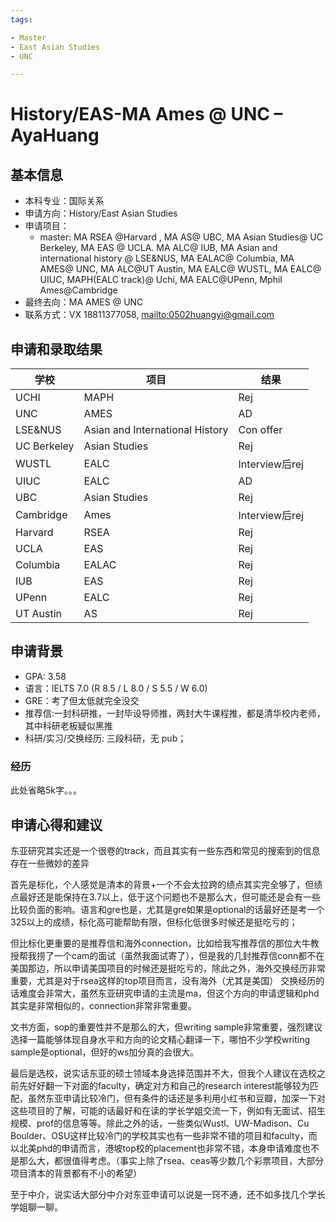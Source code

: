 ```yaml
---
tags: 

- Master 
- East Asian Studies 
- UNC

---
```


# History/EAS-MA Ames @ UNC – AyaHuang

## 基本信息

- 本科专业：国际关系
- 申请方向：History/East Asian Studies
- 申请项目：
  - master: MA RSEA @Harvard , MA AS@ UBC, MA Asian Studies@ UC Berkeley, MA EAS @ UCLA. MA ALC@ IUB, MA Asian and international history @ LSE&NUS, MA EALAC@ Columbia, MA AMES@ UNC, MA ALC@UT Austin, MA EALC@ WUSTL, MA EALC@ UIUC, MAPH(EALC track)@ Uchi, MA EALC@UPenn, Mphil Ames@Cambridge
- 最终去向：MA AMES @ UNC
- 联系方式：VX 18811377058, <mailto:0502huangyi@gmail.com>

## 申请和录取结果

| 学校 | 项目 | 结果 |
| --- | --- | --- |
| UCHI | MAPH | Rej |
| UNC | AMES | AD |
| LSE&NUS | Asian and International History | Con offer |
| UC Berkeley | Asian Studies | Rej |
| WUSTL | EALC | Interview后rej |
| UIUC | EALC | AD |
| UBC | Asian Studies | Rej |
| Cambridge | Ames | Interview后rej |
| Harvard | RSEA | Rej |
| UCLA | EAS | Rej |
| Columbia | EALAC | Rej |
| IUB | EAS | Rej |
| UPenn | EALC | Rej |
| UT Austin | AS | Rej |

## 申请背景

- GPA: 3.58
- 语言：IELTS 7.0 (R 8.5 / L 8.0 / S 5.5 / W 6.0)
- GRE：考了但太低就完全没交
- 推荐信:一封科研推，一封毕设导师推，两封大牛课程推，都是清华校内老师，其中科研老板疑似黑推
- 科研/实习/交换经历: 三段科研，无 pub；

### 经历

此处省略5k字。。。

## 申请心得和建议

东亚研究其实还是一个很卷的track，而且其实有一些东西和常见的搜索到的信息存在一些微妙的差异

首先是标化，个人感觉是清本的背景+一个不会太拉跨的绩点其实完全够了，但绩点最好还是能保持在3.7以上，低于这个问题也不是那么大，但可能还是会有一些比较负面的影响。语言和gre也是，尤其是gre如果是optional的话最好还是考一个325以上的成绩，标化高可能帮助有限，但标化低很多时候还是挺吃亏的；

但比标化更重要的是推荐信和海外connection，比如给我写推荐信的那位大牛教授帮我捞了一个cam的面试（虽然我面试寄了），但是我的几封推荐信conn都不在美国那边，所以申请美国项目的时候还是挺吃亏的，除此之外，海外交换经历非常重要，尤其是对于rsea这样的top项目而言，没有海外（尤其是美国） 交换经历的话难度会非常大，虽然东亚研究申请的主流是ma，但这个方向的申请逻辑和phd其实是非常相似的，connection非常非常重要。

文书方面，sop的重要性并不是那么的大，但writing sample非常重要，强烈建议选择一篇能够体现自身水平和方向的论文精心翻译一下，哪怕不少学校writing sample是optional，但好的ws加分真的会很大。

最后是选校，说实话东亚的硕士领域本身选择范围并不大，但我个人建议在选校之前先好好翻一下对面的faculty，确定对方和自己的research interest能够较为匹配，虽然东亚申请比较冷门，但有条件的话还是多利用小红书和豆瓣，加深一下对这些项目的了解，可能的话最好和在读的学长学姐交流一下，例如有无面试、招生规模、prof的信息等等。除此之外的话，一些类似Wustl、UW-Madison、Cu Boulder、OSU这样比较冷门的学校其实也有一些非常不错的项目和faculty，而以北美phd的申请而言，港坡top校的placement也非常不错，本身申请难度也不是那么大，都很值得考虑。（事实上除了rsea、ceas等少数几个彩票项目，大部分项目清本的背景都有不小的希望）

至于中介，说实话大部分中介对东亚申请可以说是一窍不通，还不如多找几个学长学姐聊一聊。